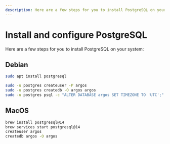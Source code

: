 ```yaml
---
description: Here are a few steps for you to install PostgreSQL on your system.
---
```

# Install and configure PostgreSQL

Here are a few steps for you to install PostgreSQL on your system:

## Debian

```bash
sudo apt install postgresql
```

```bash
sudo -u postgres createuser -P argos
sudo -u postgres createdb -O argos argos
sudo -u postgres psql -c "ALTER DATABASE argos SET TIMEZONE TO 'UTC';"
```

## MacOS

```bash
brew install postgresql@14
brew services start postgresql@14
createuser argos
createdb argos -O argos
```
